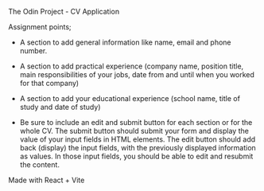 The Odin Project - CV Application 

Assignment points;

- A section to add general information like name, email and phone number. 

- A section to add practical experience (company name, position title, main responsibilities of your jobs, date from and until when you worked for that company)

- A section to add your educational experience (school name, title of study and date of study)


- Be sure to include an edit and submit button for each section or for the whole CV. The submit button should submit your form and display the value of your input fields in HTML elements. The edit button should add back (display) the input fields, with the previously displayed information as values. In those input fields, you should be able to edit and resubmit the content.

Made with React + Vite